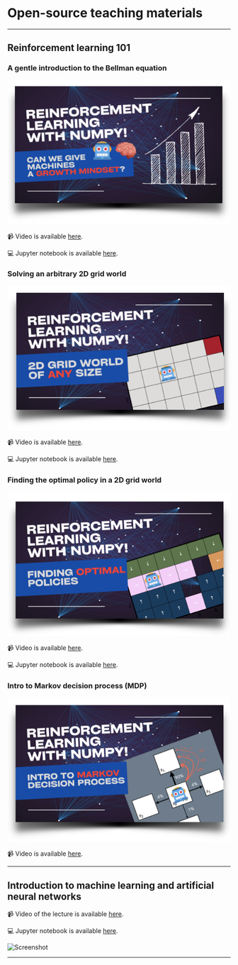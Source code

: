 # Open-source teaching materials

***

## Reinforcement learning 101

### A gentle introduction to the Bellman equation

![Screenshot](reinforcement-learning-101/Part-1.png)

📹 Video is available [here](https://youtu.be/ookYeokJPiA).

💻 Jupyter notebook is available [here](reinforcement-learning-101/01-Gentle-introduction-to-the-Bellman-equation.ipynb).

### Solving an arbitrary 2D grid world

![Screenshot](reinforcement-learning-101/Part-2.png)

📹 Video is available [here](https://youtu.be/Up6XSRWlcb4).

💻 Jupyter notebook is available [here](reinforcement-learning-101/02-Solving-the-Bellman-equation-for-arbitrary-2D-grid-world.ipynb).

### Finding the optimal policy in a 2D grid world

![Screenshot](reinforcement-learning-101/Part-3.png)

📹 Video is available [here](https://youtu.be/qxMvyV95Sq8).

💻 Jupyter notebook is available [here](reinforcement-learning-101/03-Computing-the-optimal-policy-through-value-iteration.ipynb).

### Intro to Markov decision process (MDP)

![Screenshot](reinforcement-learning-101/Part-4.png)

📹 Video is available [here](https://youtu.be/-suTQIcxItI).

***

## Introduction to machine learning and artificial neural networks

📹 Video of the lecture is available [here](https://youtu.be/IGEWE81FWMA).

💻 Jupyter notebook is available [here](intro-to-ml-and-anns/ML-lecture.ipynb).

![Screenshot](intro-to-ml-and-anns/thumbnail.png)

***